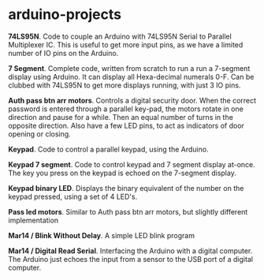 arduino-projects
================

**74LS95N**.
Code to couple an Arduino with 74LS95N Serial to Parallel Multiplexer
IC. This is useful to get more input pins, as we have a limited number
of IO pins on the Arduino.

**7 Segment**.
Complete code, written from scratch to run a run a 7-segment display
using Arduino. It can display all Hexa-decimal numerals 0-F.
Can be clubbed with 74LS95N to get more displays running, with just 3 IO
pins.

**Auth pass btn arr motors**.
Controls a digital security door. When the correct password is entered
through a parallel key-pad, the motors rotate in one direction and pause
for a while. Then an equal number of turns in the opposite direction.
Also have a few LED pins, to act as indicators of door opening or closing.

**Keypad**.
Code to control a parallel keypad, using the Arduino.

**Keypad 7 segment**.
Code to control keypad and 7 segment display at-once. The key you press
on the keypad is echoed on the 7-segment display.

**Keypad binary LED**.
Displays the binary equivalent of the number on the keypad pressed,
using a set of 4 LED's.

**Pass led motors**.
Similar to Auth pass btn arr motors, but slightly different
implementation

**Mar14 / Blink Without Delay**.
A simple LED blink program

**Mar14 / Digital Read Serial**.
Interfacing the Arduino with a digital computer. The Arduino just echoes
the input from a sensor to the USB port of a digital computer.


